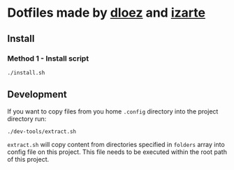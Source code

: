 # Dotfiles made by [dloez](https://github.com/dloez) and [izarte](https://github.com/izarte) 

## Install

### Method 1 - Install script
```bash
./install.sh
```

## Development

If you want to copy files from you home `.config` directory into the project directory run:
```bash
./dev-tools/extract.sh
```

`extract.sh` will copy content from directories specified in `folders` array into config file on this project.
This file needs to be executed within the root path of this project.

